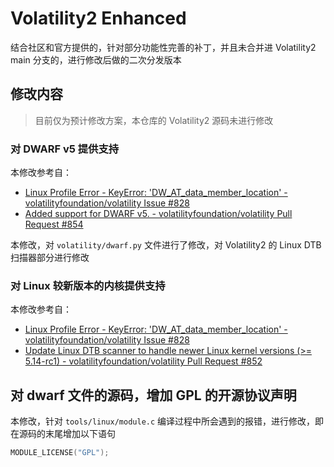 # Volatility2 Enhanced

结合社区和官方提供的，针对部分功能性完善的补丁，并且未合并进 Volatility2 main 分支的，进行修改后做的二次分发版本

## 修改内容

> 目前仅为预计修改方案，本仓库的 Volatility2 源码未进行修改

### 对 DWARF v5 提供支持

本修改参考自：

- [Linux Profile Error - KeyError: 'DW_AT_data_member_location' - volatilityfoundation/volatility Issue #828](https://github.com/volatilityfoundation/volatility/issues/828)
- [Added support for DWARF v5. - volatilityfoundation/volatility Pull Request #854](https://github.com/volatilityfoundation/volatility/pull/854)

本修改，对 `volatility/dwarf.py` 文件进行了修改，对 Volatility2 的 Linux DTB 扫描器部分进行修改

### 对 Linux 较新版本的内核提供支持

本修改参考自：

- [Linux Profile Error - KeyError: 'DW_AT_data_member_location' - volatilityfoundation/volatility Issue #828](https://github.com/volatilityfoundation/volatility/issues/828)
- [Update Linux DTB scanner to handle newer Linux kernel versions (>= 5.14-rc1) - volatilityfoundation/volatility Pull Request #852](https://github.com/volatilityfoundation/volatility/pull/852)

## 对 dwarf 文件的源码，增加 GPL 的开源协议声明

本修改，针对 `tools/linux/module.c` 编译过程中所会遇到的报错，进行修改，即在源码的末尾增加以下语句

```c
MODULE_LICENSE("GPL");
```
